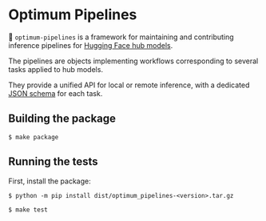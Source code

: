 # Optimum Pipelines

🤗 `optimum-pipelines` is a framework for maintaining and contributing inference pipelines for [Hugging Face hub models](https://huggingface.co/models).

The pipelines are objects implementing workflows corresponding to several tasks applied to hub models.

They provide a unified API for local or remote inference, with a dedicated [JSON schema](https://github.com/huggingface/huggingface.js/tree/main/packages/tasks/src/tasks) for each task.

## Building the package

```shell
$ make package
```

## Running the tests

First, install the package:

```shell
$ python -m pip install dist/optimum_pipelines-<version>.tar.gz
```

```shell
$ make test
```
